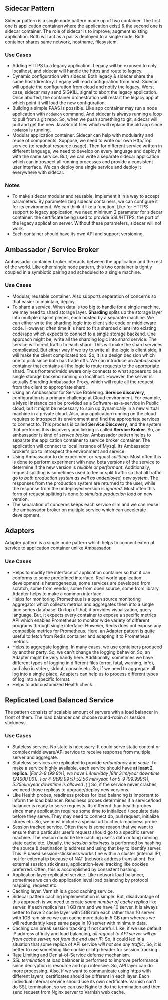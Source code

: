 ## Sidecar Pattern

Sidecar pattern is a single node pattern made up of two container. The first one is application container(where the application exist) & the second one is sidecar container. The role of sidecar is to improve, augment existing application. Both will act as a pair & deployed to a single node. Both container shares same network, hostname, filesystem.

### Use Cases

- Adding HTTPS to a legacy application. Legacy will be exposed to only localhost, and sidecar will handle the https and route to legacy.
- Dynamic configuration with sidecar. Both legacy & sidecar share the same host/directory. Legacy will read configuration from host. Sidecar will update the configuration from cloud and notify the legacy. Worst case, sidecar may send SIGKILL signal to abort the legacy application. Once aborted, the container orchestration will restart the legacy app at which point it will load the new configuration.
- Building a simple PAAS is possible. Like app container may run a node application with `nodemon` command. And sidecar is always running a loop to pull from a git repo. So, when we push something to git, sidecar will pull and get the new JavaScript files which will replace the old app since `nodemon` is running.
- Modular application container. Sidecar can help with modularity and reuse of components. Suppose, we need to write our own Http/Top service (to readout resource usage). Then for different service written in different language, we need to develop on every language and deploy it with the same service. But, we can write a separate sidecar application which can introspect all running processes and provide a consistent user interface. We can deploy one single service and deploy it everywhere with sidecar.

### Notes

- To make sidecar modular and reusable, implement it in a way to accept parameters. By parameterizing sidecar containers, we can configure it for its environment. We can think it like a function. Like for HTTPS support to legacy application, we need minimum 2 parameter for sidecar container: the certificate being used to provide SSL/HTTPS, the port of the legacy application server. Without these parameters, sidecar will not work.
- Each container should have its own API and support versioning.



## Ambassador / Service Broker

 Ambassador container broker interacts between the application and the rest of the world. Like other single node pattern, this two container  is tightly coupled in a symbiotic pairing and scheduled to a single machine. 

### Use Cases

- Modular, reusable container. Also supports separation of concerns so that easier to maintain, deploy.
- To shard a service. When data is too big to handle for a single machine, we may need to shard storage layer. **Sharding** splits up the storage layer into multiple disjoint pieces, each hosted by a separate machine. We can either write the sharding logic into client side code or middleware code. However, often time it is hard to fit a sharded client into existing code/app which expects to connect to a single storage backend. One approach might be, write all the sharding logic into shard service. The service will direct traffic to each shard. This will make the shard services complicated. But either way if we try to write all the logic is client side, it will make the client complicated too. So, it is a design decision which one to pick since both has trade offs.  We can introduce an *Ambassador* container that contains all the logic to route requests to the appropriate shard. Thus frontend/middleware only connects to what appears to be a single storage backend running on localhost. However, the server is actually Sharding Ambassador Proxy, which will route all the request  from the client to appropriate shard. 
- Using an Ambassador for Service Brokering. **Service discovery**, configuration is a primary challenge at Cloud environment. For example, a Mysql instance can be provided as a Software-as-a-service in Public cloud, but it might be necessary to spin up dynamically in a new virtual machine in a private cloud. Also, any application running on the cloud requires to introspect its environment and find the appropriate services to connect to. This process is called **Service Discovery**, and the system that performs this discovery and linking is called **Service Broker**. So, an ambassador is kind of *service broker.* Ambassador pattern helps to separate the application container to service broker container. The application will connect to local instance of Mysql. Its Ambassador broker's job to introspect the environment and service.
- Using Ambassador to do experiment or *request splitting*. Most often this is done to perform experiment with new, beta versions of the service to determine if the new version is *reliable or performant*. Additionally, request splitting is sometimes used to tee or split traffic so that all traffic go to *both production system as well as undeployed, new system*. The responses from the production system are returned to the user, while the response from the undeployed version is *ignored*. Most often this form of request splitting is done *to simulate production load* on new version. 
- The separation of concerns keeps each service slim and we can reuse the ambassador broker on multiple service which can accelerate development. 

## Adapters

Adapter pattern is a single node pattern which helps to connect external service to application container unlike Ambassador. 

### Use Cases

- Helps to modify the interface of application container so that it can conforms to some predefined interface. Real world application development is heterogeneous, some services are developed from scratch, some from vendor, some from open source, some from library. Adapter helps to make a common interface.
- Helps for monitoring. Prometheus is a open source monitoring aggregator which collects metrics and aggregates them into a single time series database. On top of that, it provides visualization, query language. But, it expects every container to expose a specific metrics API which enables Prometheus to monitor wide variety of different programs through single interface. However, Redis does not expose any compatible metrics for Prometheus. Here, an Adapter pattern is quite useful to fetch from Redis container and adapting it to Prometheus metrics.
- Helps to aggregate logging. In many cases, we use containers produced by another party. So, we can't change the logging behavior. So, an Adapter might be very handy here. Additionally, sometimes we have different types of logging in different files (error, fatal, warning, info), and also in stderr, stdout, console etc. So, if we need to aggregate all log into a single place, Adapters can help us to process different types of log into a specific format.
- Helps to add customized Health check. 



## Replicated Load Balanced Service

The pattern consists of scalable amount of servers with a load balancer in front of them. The load balancer can choose round-robin or session stickiness.

### Use Cases

- Stateless service. No state is necessary. It could serve static content or complex middleware/API service to receive response from multiple server and aggregate.
- Stateless services are replicated to provide *redundancy* and *scale*. To make a service highly available, each service should have **at least 2 replica**. [*For 3-9 (99.9%), we have 1.4min/day |8hr 31m/year downtime (24600.001). For 4-9(99.99%)  52.56 min/year. For 5-9 (99.999%), 5.25min/year  downtime is allowed :(* ] So, if the service never crashes, we need those replicas to upgrade/deploy new versions.
- Like Health probes, readiness probes for load balancing is important to inform the load balancer. Readiness probes determines if a service/load balancer is ready to serve requests. Its different than health probes since many application requires some time to initialized / populate data before they serve. They may need to connect db, pull request, initialize stores etc. So, we must include a special url to check readiness probe.
- Session tracked service. Often there is some reason that we want to ensure that a particular user's request should go to a specific server machine. The reason could be like caching user's data or long running state cache etc. Usually, the *session stickiness* is performed by hashing the source & destination ip address and using that key to identify server. This IP based session-stickiness works fine within a cluster (internal IP), not for external ip because of NAT (network address translation). For external session stickiness, application-level tracking like cookies preferred. Often, this is accomplished by consistent hashing. 
- Application layer replicated service. Like network load balancer, sometimes we can do application level load balancing by protocol mapping, request etc.
- Caching layer. Varnish is a good caching service.
- Sidecar pattern caching implementation is simple. But, disadvantage of this approach is we need to create *same* *number of cache replica* like server. If each replica has 1 GB ram and we have 10 server. It is always better to have 2 cache layer with 5GB ram each rather than 10 server with 1GB ram since we can cache more data in 5 GB ram whereas we will redundantly keep same page in 10 server with minimum data. 
- Caching can break session tracking if not careful. Like, if we use default IP address affinity and load balancing, *all request to API server will go from cache server, not from the end user IP.* So, it could led in a situation that  some replica of API service *will not see any traffic*. So, it is better to use something like cookie or http header for session tracking. 
- Rate Limiting and Denial-of-Service defense mechanism. 
- *SSL termination* at load balancer is performed to improve performance since decryption is resource and cpu intensive. So, API layer can do more processing. Also, if we want to communicate using https with different layers, certificates should be different in each layer. Each individual internal service should use its own certificate. Varnish can't do SSL termination, so we can use Nginx to do the termination and then send request from Nginx server to Varnish web cache.